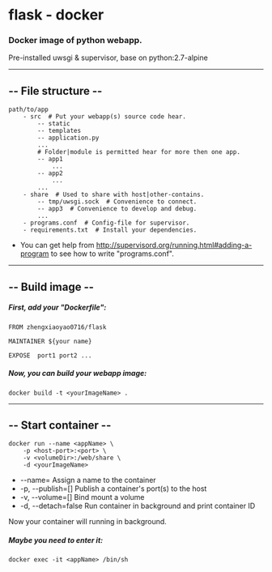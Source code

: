 # flask - docker
### Docker image of python webapp.
Pre-installed uwsgi & supervisor, base on python:2.7-alpine
***
## -- File structure --
```
path/to/app
    - src  # Put your webapp(s) source code hear.
        -- static
        -- templates
        -- application.py
        ...
        # Folder|module is permitted hear for more then one app.
        -- app1
            ...
        -- app2
            ...
        ...
    - share  # Used to share with host|other-contains.
        -- tmp/uwsgi.sock  # Convenience to connect.
        -- app3  # Convenience to develop and debug.
        ...
    - programs.conf  # Config-file for supervisor.
    - requirements.txt  # Install your dependencies.
```
- You can get help from http://supervisord.org/running.html#adding-a-program to see how to write "programs.conf".

***
## -- Build image --
##### First, add your "Dockerfile":
```
FROM zhengxiaoyao0716/flask

MAINTAINER ${your name}

EXPOSE  port1 port2 ...
``` 
##### Now, you can build your webapp image:
```
docker build -t <yourImageName> .
``` 
***

## -- Start container --
```
docker run --name <appName> \
    -p <host-port>:<port> \
    -v <volumeDir>:/web/share \
    -d <yourImageName>
```
- --name=                     Assign a name to the container
- -p, --publish=[]            Publish a container's port(s) to the host
- -v, --volume=[]             Bind mount a volume
- -d, --detach=false          Run container in background and print container ID

Now your container will running in background.
##### Maybe you need to enter it:
```
docker exec -it <appName> /bin/sh
```